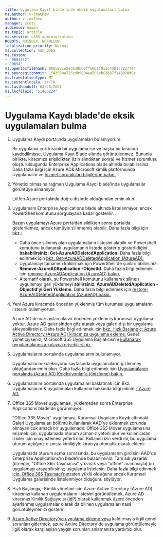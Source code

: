 ```yaml
---
title: Uygulama Kayıt blade'inde eksik uygulamaları bulma
ms.author: v-jmathew
author: v-jmathew
manager: scotv
audience: Admin
ms.topic: article
ms.service: o365-administration
ROBOTS: NOINDEX, NOFOLLOW
localization_priority: Normal
ms.collection: Adm_O365
ms.custom:
- "9004352"
- "9654"
ms.openlocfilehash: 00b5821e2edad8b60ff60b1f85264d81c72277e4
ms.sourcegitcommit: 1f43598a726cdb9904aa501eb8db87f143020d9e
ms.translationtype: MT
ms.contentlocale: tr-TR
ms.lasthandoff: 03/23/2021
ms.locfileid: "51405224"
---
```

# <a name="find-missing-applications-on-app-registration-blade"></a>Uygulama Kaydı blade'de eksik uygulamaları bulma

1. Uygulama Kaydı portalında uygulamaları bulamıyorum.

    Bir uygulama çok kiracılı bir uygulama ise ve başka bir kiracıda kaydedilmişse, Uygulama Kayıt Blade altında görüntülenmez. Bununla birlikte, kiracınıza erişildikten (izin alındıktan sonra) ve hizmet sorumlusu oluşturulduğunda Enterprise Applications blade altında bulabilirsiniz. Daha fazla bilgi için Azure AD& Microsoft kimlik platformunda Uygulamalar ve [hizmet sorumluları bilgilerine bakın.](https://docs.microsoft.com/azure/active-directory/develop/app-objects-and-service-principals)
2. Yönetici olmasına rağmen Uygulama Kaydı blade'inde uygulamalar görüntüye alınamıyor.

    Lütfen Azure portalında doğru dizinde olduğundan emin olun.
3. Uygulamam Enterprise Applications blade altında listelenmiyor, ancak PowerShell komutunu sorgulayana kadar gösterilir.

    Bazen uygulamayı Azure portaldan sildikten sonra portalda gösterilemez, ancak tümüyle silinmemiş olabilir. Daha fazla bilgi için bkz.:
    - Daha önce silinmiş olan uygulamaların listesini alabilir ve Powershell komutunu kullanarak uygulamanın listede gösterip gösterildiğini **bakabilirsiniz: Get-AzureADDeletedApplication.** Daha fazla bilgi edinmek için [bkz. Get-AzureADDeletedApplication (AzureAD).](https://docs.microsoft.com/powershell/module/azuread/get-azureaddeletedapplication)
    - Uygulamayı tamamen kaldırmak için PowerShell'de şunları abilirsiniz: **Remove-AzureADApplication -ObjectId.** Daha fazla bilgi edinmek için [remove-AzureADApplication (AzureAD) bakın.](https://docs.microsoft.com/powershell/module/azuread/remove-azureadapplication)
    - Alternatif olarak, şu Powershell komutunu kullanarak silinen uygulamayı geri yüklemeyi **abilirsiniz: AzureADDeletedApplication -ObjectId'yi Geri Yükleme.** Daha fazla bilgi edinmek için [restore-AzureADDeletedApplication (AzureAD) bakın.](https://docs.microsoft.com/powershell/module/azuread/restore-azureaddeletedapplication)
4. Yeni Azure kiracımda önceden yüklenmiş tüm kurumsal uygulamaların listesini bulamıyorum.

    Azure AD'de varsayılan olarak önceden yüklenmiş kurumsal uygulama yoktur. Azure AD galerisinden göz atarak veya galeri dışı bir uygulama ekleyebilirsiniz. Daha fazla bilgi edinmek için [bkz. Hızlı Başlangıç: Azure Active Directory (Azure AD) kiracınıza uygulama ekleme.](https://docs.microsoft.com/azure/active-directory/manage-apps/add-application-portal)
    Genel yöneticiyseniz, Microsoft 365 Uygulama Başlatıcısı'nı [kullanarak uygulamalarınıza kolayca erişebilirsiniz.](https://docs.microsoft.com/microsoft-365/admin/manage/customize-the-app-launcher)
5. Uygulamalarım portalında uygulamalarım bulunamıyor.

    Uygulamalarım koleksiyonu sayfasında uygulamaların gizlenmey olduğundan emin olun. Daha fazla bilgi edinmek için [Uygulamalarım portalında (Azure AD) Koleksiyonlar'a (önizleme) bakın.](https://docs.microsoft.com/azure/active-directory/user-help/my-apps-portal-user-collections)
6. Uygulamalarım portalında uygulamaları başlatmak için Bkz. Uygulamalarım & uygulamaları kullanma hakkında bilgi edinin [- Azure AD.](https://docs.microsoft.com/azure/active-directory/user-help/my-apps-portal-end-user-access)
7. Office 365 Mover uygulaması, yüklemeden sonra Enterprise Applications blade'de görünmüyor.

    "Office 365 Mover" uygulaması, Kurumsal Uygulama Kaydı altındaki Galeri Uygulamaları bölümü kullanılarak AAD'ye eklenmek zorunda olmayan çok amaçlı bir uygulamadır. Office 365 Mover uygulamasına erişmek için, uygulamada oturum açmanız yeterli olur ve kullanıcıdan izinler için onay istemesi yeterli olur. Kullanıcı izin verdi mi, bu uygulama oturum açtığınız e-posta kimliğiyle kiracıya otomatik olarak eklenir.

    Uygulamada oturum açma sonrasında, bu uygulamanın girdisini AAD'de Enterprise Applications'ın blade'inde bulabilirsiniz. Tam adı yazarak (örneğin, "Office 365 Taşımacısı" yazarak veya "office" aramasıyla) bu uygulamayı arayabilirsiniz; uygulama listelesin. Daha fazla bilgi edinmek [için, Office 365 Taşımacı'nın](https://docs.microsoft.com/answers/questions/30186/office-365-mover-says-its-already-installed-but-it.html)zaten yüklü olduğunu ancak Kurumsal Uygulama galerisinde listelenmiyor olduğunu söylüyor.
8. Hızlı Başlangıç: Kimlik yönetimi için Azure Active Directory (Azure AD) kiracınızı kullanan uygulamaların listesini görüntülemek, Azure AD kiracınızı Kimlik Sağlayıcısı [(IdP)](https://docs.microsoft.com/azure/active-directory/manage-apps/view-applications-portal) olarak kullanmak üzere önceden ayarlanmış uygulamalar olarak da bilinen uygulamaları nasıl görüntüleymenizi gösterir.
9. [Azure Active Directory'ye uygulama ekleme veya](https://docs.microsoft.com/azure/active-directory/manage-apps/troubleshoot-adding-apps) kaldırmayla ilgili genel sorunları gidermek, azure Active Directory'de uygulama görüntülemeyle ilgili olarak karşılaşılan yaygın sorunları anlamanıza yardımcı olur.
